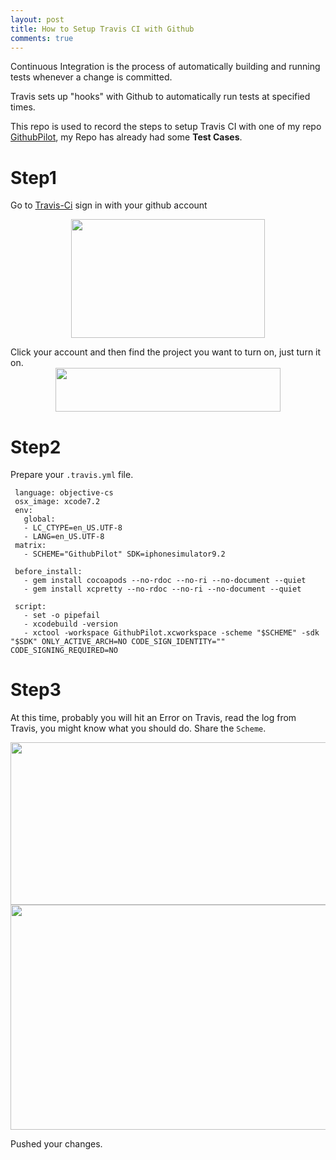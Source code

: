 ```yaml
---
layout: post
title: How to Setup Travis CI with Github
comments: true
---
```


Continuous Integration is the process of automatically building and running tests whenever a change is committed.

Travis sets up "hooks" with Github to automatically run tests at specified times. 

This repo is used to record the steps to setup Travis CI with one of my repo [GithubPilot](https://github.com/jindulys/GithubPilot), my Repo has already had some **Test Cases**.

# Step1

Go to [Travis-Ci](https://travis-ci.org) sign in with your github account

<img src="http://jindulys.github.io/images/TravisLogin.png" width="310px" height="190px" style="margin: 0 auto; display: block;"/>

Click your account and then find the project you want to turn on, just turn it on.
<img src="http://jindulys.github.io/images/TurnOnGithubPilot.png" width="360px" height="70px" style="margin: 0 auto; display: block;"/>

# Step2

Prepare your `.travis.yml` file.
 
          
     language: objective-cs
     osx_image: xcode7.2
     env:
       global:
       - LC_CTYPE=en_US.UTF-8
       - LANG=en_US.UTF-8
     matrix:
       - SCHEME="GithubPilot" SDK=iphonesimulator9.2

     before_install:
       - gem install cocoapods --no-rdoc --no-ri --no-document --quiet
       - gem install xcpretty --no-rdoc --no-ri --no-document --quiet

     script:
       - set -o pipefail
       - xcodebuild -version
       - xctool -workspace GithubPilot.xcworkspace -scheme "$SCHEME" -sdk "$SDK" ONLY_ACTIVE_ARCH=NO CODE_SIGN_IDENTITY="" CODE_SIGNING_REQUIRED=NO

# Step3

At this time, probably you will hit an Error on Travis, read the log from Travis, you might know what you should do. Share the `Scheme`.

<img src="http://jindulys.github.io/images/TravisManageScheme.png" width="560px" height="260px" style="margin: 0 auto; display: block;"/>

<img src="http://jindulys.github.io/images/TravisShareScheme.png" width="560px" height="360px" style="margin: 0 auto; display: block;"/>

Pushed your changes.
